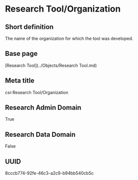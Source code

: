 # Research Tool/Organization
## Short definition
The name of the organization for which the tool was developed.
## Base page
[Research Tool](../Objects/Research Tool.md)
## Meta title
csr:Research Tool/Organization
## Research Admin Domain
True
## Research Data Domain
False
## UUID
8cccb774-92fe-46c3-a2c9-b94bb540cb5c
